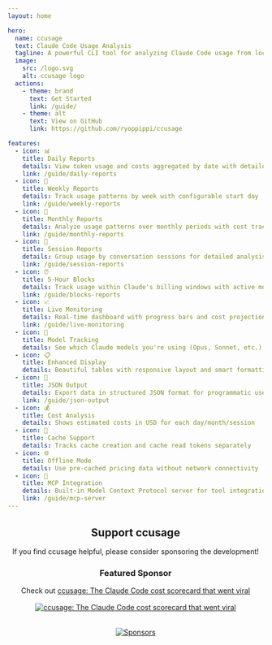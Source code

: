 ```yaml
---
layout: home

hero:
  name: ccusage
  text: Claude Code Usage Analysis
  tagline: A powerful CLI tool for analyzing Claude Code usage from local JSONL files
  image:
    src: /logo.svg
    alt: ccusage logo
  actions:
    - theme: brand
      text: Get Started
      link: /guide/
    - theme: alt
      text: View on GitHub
      link: https://github.com/ryoppippi/ccusage

features:
  - icon: 📊
    title: Daily Reports
    details: View token usage and costs aggregated by date with detailed breakdowns
    link: /guide/daily-reports
  - icon: 📆
    title: Weekly Reports
    details: Track usage patterns by week with configurable start day
    link: /guide/weekly-reports
  - icon: 📅
    title: Monthly Reports
    details: Analyze usage patterns over monthly periods with cost tracking
    link: /guide/monthly-reports
  - icon: 💬
    title: Session Reports
    details: Group usage by conversation sessions for detailed analysis
    link: /guide/session-reports
  - icon: ⏰
    title: 5-Hour Blocks
    details: Track usage within Claude's billing windows with active monitoring
    link: /guide/blocks-reports
  - icon: 📈
    title: Live Monitoring
    details: Real-time dashboard with progress bars and cost projections
    link: /guide/live-monitoring
  - icon: 🤖
    title: Model Tracking
    details: See which Claude models you're using (Opus, Sonnet, etc.)
  - icon: 📋
    title: Enhanced Display
    details: Beautiful tables with responsive layout and smart formatting
  - icon: 📄
    title: JSON Output
    details: Export data in structured JSON format for programmatic use
    link: /guide/json-output
  - icon: 💰
    title: Cost Analysis
    details: Shows estimated costs in USD for each day/month/session
  - icon: 🔄
    title: Cache Support
    details: Tracks cache creation and cache read tokens separately
  - icon: 🌐
    title: Offline Mode
    details: Use pre-cached pricing data without network connectivity
  - icon: 🔌
    title: MCP Integration
    details: Built-in Model Context Protocol server for tool integration
    link: /guide/mcp-server
---
```


<div style="text-align: center; margin: 2rem 0;">
  <h2 style="margin-bottom: 1rem;">Support ccusage</h2>
  <p style="margin-bottom: 1.5rem;">If you find ccusage helpful, please consider sponsoring the development!</p>

  <h3 style="margin-bottom: 1rem;">Featured Sponsor</h3>
  <p style="margin-bottom: 1rem;">Check out <a href="https://www.youtube.com/watch?v=Ak6qpQ5qdgk" target="_blank">ccusage: The Claude Code cost scorecard that went viral</a></p>
  <a href="https://www.youtube.com/watch?v=Ak6qpQ5qdgk" target="_blank">
    <img src="/ccusage_thumbnail.png" alt="ccusage: The Claude Code cost scorecard that went viral" style="max-width: 600px; height: auto;">
  </a>

  <div style="margin-top: 2rem;">
    <a href="https://github.com/sponsors/ryoppippi" target="_blank">
      <img src="https://cdn.jsdelivr.net/gh/ryoppippi/sponsors@main/sponsors.svg" alt="Sponsors" style="max-width: 100%; height: auto;">
    </a>
  </div>
</div>
